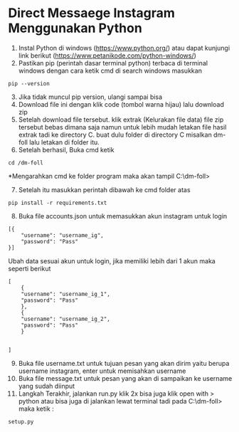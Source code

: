 # Direct Messaege Instagram Menggunakan Python

1. Instal Python di windows (https://www.python.org/) atau dapat kunjungi link berikut (https://www.petanikode.com/python-windows/)
2. Pastikan pip (perintah dasar terminal python) terbaca di terminal windows dengan cara ketik cmd di search windows masukkan

```
pip --version
```

3. Jika tidak muncul pip version, ulangi sampai bisa
4. Download file ini dengan klik code (tombol warna hijau) lalu download zip
5. Setelah download file tersebut. klik extrak (Kelurakan file data) file zip tersebut bebas dimana saja namun untuk lebih mudah letakan file hasil extrak tadi ke directory C. buat dulu folder di directory C misalkan dm-foll lalu letakan di folder itu.
6. Setelah berhasil, Buka cmd ketik

```
cd /dm-foll
```

\*Mengarahkan cmd ke folder program maka akan tampil C:\dm-foll>

7. Setelah itu masukkan perintah dibawah ke cmd folder atas

```
pip install -r requirements.txt
```

8. Buka file accounts.json untuk memasukkan akun instagram untuk login

```
[{
    "username": "username_ig",
    "password": "Pass"
}]
```

Ubah data sesuai akun untuk login, jika memiliki lebih dari 1 akun maka seperti berikut

```
[
    {
    "username": "username_ig_1",
    "password": "Pass"
    },
    {
    "username": "username_ig_2",
    "password": "Pass"
    }


]
```

9. Buka file username.txt untuk tujuan pesan yang akan dirim yaitu berupa username instagram, enter untuk memisahkan username
10. Buka file message.txt untuk pesan yang akan di sampaikan ke username yang sudah diinput
11. Langkah Terakhir, jalankan run.py klik 2x bisa juga klik open with > python atau bisa juga di jalankan lewat terminal tadi pada C:\dm-foll> maka ketik :

```
setup.py
```
